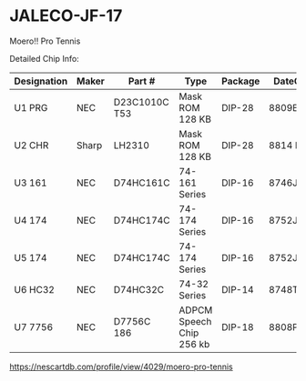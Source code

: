 # JALECO-JF-17

Moero!! Pro Tennis

Detailed Chip Info:

|Designation|Maker|Part #|Type|Package|DateCode|Std|
|---|---|---|---|---|---|---|
|U1 PRG|NEC|D23C1010C T53|	Mask ROM 128 KB	|DIP-28	|8809EX711	 | 	8809	|
|U2 CHR|Sharp|LH2310	|Mask ROM 128 KB	|DIP-28	|8814 D	 | 	8814	|
|U3 161|NEC|D74HC161C	|74-161 Series	|DIP-16	|8746J7	 | 	8746	|
|U4 174|NEC|D74HC174C	|74-174 Series	|DIP-16	|8752J7	 | 	8752	|
|U5 174|NEC|D74HC174C	|74-174 Series	|DIP-16	|8752J7	 | 	8752	|
|U6 HC32|NEC|D74HC32C	|74-32 Series	|DIP-14	|8748T7	 | 	8748	|
|U7 7756|NEC|D7756C 186	|ADPCM Speech Chip 256 kb	|DIP-18	|8808PY054	 | 	8808	|

https://nescartdb.com/profile/view/4029/moero-pro-tennis
